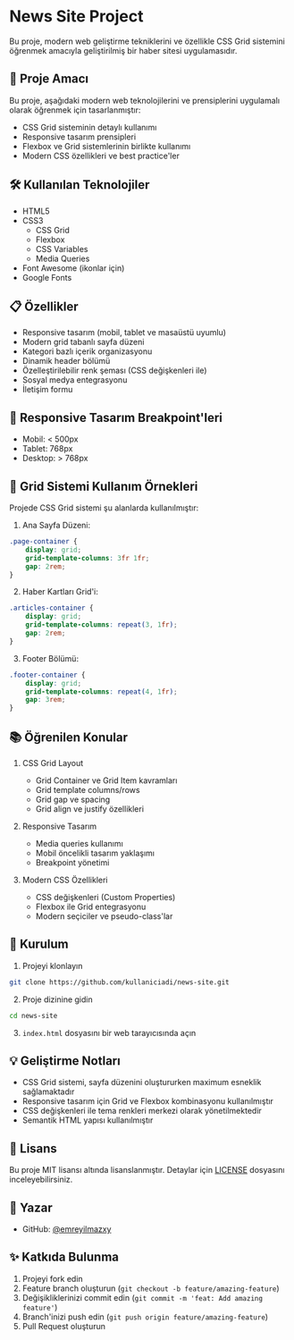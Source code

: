 # News Site Project

Bu proje, modern web geliştirme tekniklerini ve özellikle CSS Grid sistemini öğrenmek amacıyla geliştirilmiş bir haber sitesi uygulamasıdır.

## 🎯 Proje Amacı

Bu proje, aşağıdaki modern web teknolojilerini ve prensiplerini uygulamalı olarak öğrenmek için tasarlanmıştır:

- CSS Grid sisteminin detaylı kullanımı
- Responsive tasarım prensipleri
- Flexbox ve Grid sistemlerinin birlikte kullanımı
- Modern CSS özellikleri ve best practice'ler

## 🛠 Kullanılan Teknolojiler

- HTML5
- CSS3
  - CSS Grid
  - Flexbox
  - CSS Variables
  - Media Queries
- Font Awesome (ikonlar için)
- Google Fonts

## 📋 Özellikler

- Responsive tasarım (mobil, tablet ve masaüstü uyumlu)
- Modern grid tabanlı sayfa düzeni
- Kategori bazlı içerik organizasyonu
- Dinamik header bölümü
- Özelleştirilebilir renk şeması (CSS değişkenleri ile)
- Sosyal medya entegrasyonu
- İletişim formu

## 📱 Responsive Tasarım Breakpoint'leri

- Mobil: < 500px
- Tablet: 768px
- Desktop: > 768px

## 🎨 Grid Sistemi Kullanım Örnekleri

Projede CSS Grid sistemi şu alanlarda kullanılmıştır:

1. Ana Sayfa Düzeni:
```css
.page-container {
    display: grid;
    grid-template-columns: 3fr 1fr;
    gap: 2rem;
}
```

2. Haber Kartları Grid'i:
```css
.articles-container {
    display: grid;
    grid-template-columns: repeat(3, 1fr);
    gap: 2rem;
}
```

3. Footer Bölümü:
```css
.footer-container {
    display: grid;
    grid-template-columns: repeat(4, 1fr);
    gap: 3rem;
}
```

## 📚 Öğrenilen Konular

1. CSS Grid Layout
   - Grid Container ve Grid Item kavramları
   - Grid template columns/rows
   - Grid gap ve spacing
   - Grid align ve justify özellikleri

2. Responsive Tasarım
   - Media queries kullanımı
   - Mobil öncelikli tasarım yaklaşımı
   - Breakpoint yönetimi

3. Modern CSS Özellikleri
   - CSS değişkenleri (Custom Properties)
   - Flexbox ile Grid entegrasyonu
   - Modern seçiciler ve pseudo-class'lar

## 🚀 Kurulum

1. Projeyi klonlayın
```bash
git clone https://github.com/kullaniciadi/news-site.git
```

2. Proje dizinine gidin
```bash
cd news-site
```

3. `index.html` dosyasını bir web tarayıcısında açın

## 💡 Geliştirme Notları

- CSS Grid sistemi, sayfa düzenini oluştururken maximum esneklik sağlamaktadır
- Responsive tasarım için Grid ve Flexbox kombinasyonu kullanılmıştır
- CSS değişkenleri ile tema renkleri merkezi olarak yönetilmektedir
- Semantik HTML yapısı kullanılmıştır

## 📝 Lisans

Bu proje MIT lisansı altında lisanslanmıştır. Detaylar için [LICENSE](LICENSE) dosyasını inceleyebilirsiniz.

## 👤 Yazar

- GitHub: [@emreyilmazxy](https://github.com/emreyilmazxy)

## ✨ Katkıda Bulunma

1. Projeyi fork edin
2. Feature branch oluşturun (`git checkout -b feature/amazing-feature`)
3. Değişikliklerinizi commit edin (`git commit -m 'feat: Add amazing feature'`)
4. Branch'inizi push edin (`git push origin feature/amazing-feature`)
5. Pull Request oluşturun